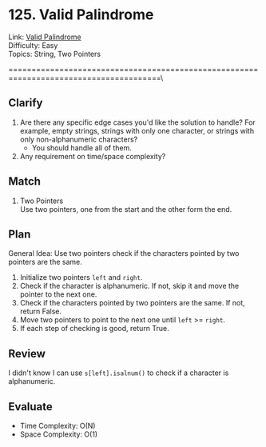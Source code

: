 # 125. Valid Palindrome
Link: [Valid Palindrome](https://leetcode.com/problems/valid-palindrome/description/)\
Difficulty: Easy\
Topics: String, Two Pointers

=======================================================================================\

## Clarify
1. Are there any specific edge cases you'd like the solution to handle? For example, empty strings, strings with only one character, or strings with only non-alphanumeric characters?
   - You should handle all of them.
2. Any requirement on time/space complexity?
## Match
1. Two Pointers\
   Use two pointers, one from the start and the other form the end.
## Plan
General Idea: Use two pointers check if the characters pointed by two pointers are the same.
1. Initialize two pointers `left` and `right`.
2. Check if the character is alphanumeric. If not, skip it and move the pointer to the next one.
3. Check if the characters pointed by two pointers are the same. If not, return False.
4. Move two pointers to point to the next one until `left` >= `right`.
5. If each step of checking is good, return True.
## Review
I didn't know I can use `s[left].isalnum()` to check if a character is alphanumeric.
## Evaluate
- Time Complexity: O(N)
- Space Complexity: O(1)
